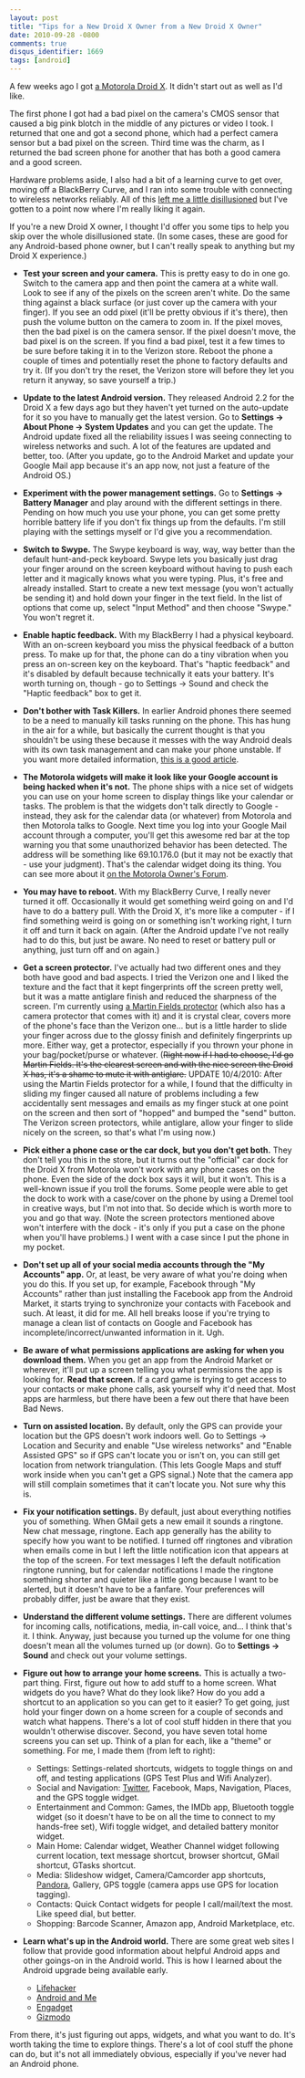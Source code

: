 ```yaml
---
layout: post
title: "Tips for a New Droid X Owner from a New Droid X Owner"
date: 2010-09-28 -0800
comments: true
disqus_identifier: 1669
tags: [android]
---
```

A few weeks ago I got [a Motorola Droid
X](http://www.motorola.com/Consumers/US-EN/Consumer-Product-and-Services/Mobile-Phones/Motorola-DROID-X-US-EN).
It didn't start out as well as I'd like.

The first phone I got had a bad pixel on the camera's CMOS sensor that
caused a big pink blotch in the middle of any pictures or video I took.
I returned that one and got a second phone, which had a perfect camera
sensor but a bad pixel on the screen. Third time was the charm, as I
returned the bad screen phone for another that has both a good camera
and a good screen.

Hardware problems aside, I also had a bit of a learning curve to get
over, moving off a BlackBerry Curve, and I ran into some trouble with
connecting to wireless networks reliably. All of this [left me a little
disillusioned](/archive/2010/09/07/technology-trust-issues.aspx) but
I've gotten to a point now where I'm really liking it again.

If you're a new Droid X owner, I thought I'd offer you some tips to help
you skip over the whole disillusioned state. (In some cases, these are
good for any Android-based phone owner, but I can't really speak to
anything but my Droid X experience.)

- **Test your screen and your camera.** This is pretty easy to do in
    one go. Switch to the camera app and then point the camera at a
    white wall. Look to see if any of the pixels on the screen aren't
    white. Do the same thing against a black surface (or just cover up
    the camera with your finger). If you see an odd pixel (it'll be
    pretty obvious if it's there), then push the volume button on the
    camera to zoom in. If the pixel moves, then the bad pixel is on the
    camera sensor. If the pixel doesn't move, the bad pixel is on the
    screen. If you find a bad pixel, test it a few times to be sure
    before taking it in to the Verizon store. Reboot the phone a couple
    of times and potentially reset the phone to factory defaults and try
    it. (If you don't try the reset, the Verizon store will before they
    let you return it anyway, so save yourself a trip.)
- **Update to the latest Android version.** They released Android 2.2
    for the Droid X a few days ago but they haven't yet turned on the
    auto-update for it so you have to manually get the latest version.
    Go to **Settings -\> About Phone -\> System Updates** and you can
    get the update. The Android update fixed all the reliability issues
    I was seeing connecting to wireless networks and such. A lot of the
    features are updated and better, too. (After you update, go to the
    Android Market and update your Google Mail app because it's an app
    now, not just a feature of the Android OS.)
- **Experiment with the power management settings.** Go to **Settings
    -\> Battery Manager** and play around with the different settings in
    there. Pending on how much you use your phone, you can get some
    pretty horrible battery life if you don't fix things up from the
    defaults. I'm still playing with the settings myself or I'd give you
    a recommendation.
- **Switch to Swype.** The Swype keyboard is way, way, way better than
    the default hunt-and-peck keyboard. Swype lets you basically just
    drag your finger around on the screen keyboard without having to
    push each letter and it magically knows what you were typing. Plus,
    it's free and already installed. Start to create a new text message
    (you won't actually be sending it) and hold down your finger in the
    text field. In the list of options that come up, select "Input
    Method" and then choose "Swype." You won't regret it.
- **Enable haptic feedback.** With my BlackBerry I had a physical
    keyboard. With an on-screen keyboard you miss the physical feedback
    of a button press. To make up for that, the phone can do a tiny
    vibration when you press an on-screen key on the keyboard. That's
    "haptic feedback" and it's disabled by default because technically
    it eats your battery. It's worth turning on, though - go to Settings
    -\> Sound and check the "Haptic feedback" box to get it.
- **Don't bother with Task Killers.** In earlier Android phones there
    seemed to be a need to manually kill tasks running on the phone.
    This has hung in the air for a while, but basically the current
    thought is that you shouldn't be using these because it messes with
    the way Android deals with its own task management and can make your
    phone unstable. If you want more detailed information, [this is a
    good
    article](http://geekfor.me/faq/you-shouldnt-be-using-a-task-killer-with-android/).
- **The Motorola widgets will make it look like your Google account is
    being hacked when it's not.** The phone ships with a nice set of
    widgets you can use on your home screen to display things like your
    calendar or tasks. The problem is that the widgets don't talk
    directly to Google - instead, they ask for the calendar data (or
    whatever) from Motorola and then Motorola talks to Google. Next time
    you log into your Google Mail account through a computer, you'll get
    this awesome red bar at the top warning you that some unauthorized
    behavior has been detected. The address will be something like
    69.10.176.0 (but it may not be exactly that - use your judgment).
    That's the calendar widget doing its thing. You can see more about
    it [on the Motorola Owner's
    Forum](https://supportforums.motorola.com/message/227188).
- **You may have to reboot.** With my BlackBerry Curve, I really never
    turned it off. Occasionally it would get something weird going on
    and I'd have to do a battery pull. With the Droid X, it's more like
    a computer - if I find something weird is going on or something
    isn't working right, I turn it off and turn it back on again. (After
    the Android update I've not really had to do this, but just be
    aware. No need to reset or battery pull or anything, just turn off
    and on again.)
- **Get a screen protector.** I've actually had two different ones and
    they both have good and bad aspects. I tried the Verizon one and I
    liked the texture and the fact that it kept fingerprints off the
    screen pretty well, but it was a matte antiglare finish and reduced
    the sharpness of the screen. I'm currently using [a Martin Fields
    protector](http://www.martinfields.com/US/MFOP-MotoDroidX) (which
    also has a camera protector that comes with it) and it is crystal
    clear, covers more of the phone's face than the Verizon one... but
    is a little harder to slide your finger across due to the glossy
    finish and definitely fingerprints up more. Either way, get a
    protector, especially if you thrown your phone in your
    bag/pocket/purse or whatever. (~~Right now if I had to choose, I'd
    go Martin Fields. It's the clearest screen and with the nice screen
    the Droid X has, it's a shame to mute it with antiglare.~~ UPDATE
    10/4/2010: After using the Martin Fields protector for a while, I
    found that the difficulty in sliding my finger caused all nature of
    problems including a few accidentally sent messages and emails as my
    finger stuck at one point on the screen and then sort of "hopped"
    and bumped the "send" button. The Verizon screen protectors, while
    antiglare, allow your finger to slide nicely on the screen, so
    that's what I'm using now.)
- **Pick either a phone case or the car dock, but you don't get
    both.** They don't tell you this in the store, but it turns out the
    "official" car dock for the Droid X from Motorola won't work with
    any phone cases on the phone. Even the side of the dock box says it
    will, but it won't. This is a well-known issue if you troll the
    forums. Some people were able to get the dock to work with a
    case/cover on the phone by using a Dremel tool in creative ways, but
    I'm not into that. So decide which is worth more to you and go that
    way. (Note the screen protectors mentioned above won't interfere
    with the dock - it's only if you put a case on the phone when you'll
    have problems.) I went with a case since I put the phone in my
    pocket.
- **Don't set up all of your social media accounts through the "My
    Accounts" app.** Or, at least, be very aware of what you're doing
    when you do this. If you set up, for example, Facebook through "My
    Accounts" rather than just installing the Facebook app from the
    Android Market, it starts trying to synchronize your contacts with
    Facebook and such. At least, it did for me. All hell breaks loose if
    you're trying to manage a clean list of contacts on Google and
    Facebook has incomplete/incorrect/unwanted information in it. Ugh.
- **Be aware of what permissions applications are asking for when you
    download them.** When you get an app from the Android Market or
    wherever, it'll put up a screen telling you what permissions the app
    is looking for. **Read that screen.** If a card game is trying to
    get access to your contacts or make phone calls, ask yourself why
    it'd need that. Most apps are harmless, but there have been a few
    out there that have been Bad News.
- **Turn on assisted location.** By default, only the GPS can provide
    your location but the GPS doesn't work indoors well. Go to Settings
    -\> Location and Security and enable "Use wireless networks" and
    "Enable Assisted GPS" so if GPS can't locate you or isn't on, you
    can still get location from network triangulation. (This lets Google
    Maps and stuff work inside when you can't get a GPS signal.) Note
    that the camera app will still complain sometimes that it can't
    locate you. Not sure why this is.
- **Fix your notification settings.** By default, just about
    everything notifies you of something. When GMail gets a new email it
    sounds a ringtone. New chat message, ringtone. Each app generally
    has the ability to specify how you want to be notified. I turned off
    ringtones and vibration when emails come in but I left the little
    notification icon that appears at the top of the screen. For text
    messages I left the default notification ringtone running, but for
    calendar notifications I made the ringtone something shorter and
    quieter like a little gong because I want to be alerted, but it
    doesn't have to be a fanfare. Your preferences will probably differ,
    just be aware that they exist.
- **Understand the different volume settings.** There are different
    volumes for incoming calls, notifications, media, in-call voice,
    and... I think that's it. I think. Anyway, just because you turned
    up the volume for one thing doesn't mean all the volumes turned up
    (or down). Go to **Settings -\> Sound** and check out your volume
    settings.
- **Figure out how to arrange your home screens.** This is actually a
    two-part thing. First, figure out how to add stuff to a home screen.
    What widgets do you have? What do they look like? How do you add a
    shortcut to an application so you can get to it easier? To get
    going, just hold your finger down on a home screen for a couple of
    seconds and watch what happens. There's a lot of cool stuff hidden
    in there that you wouldn't otherwise discover. Second, you have
    seven total home screens you can set up. Think of a plan for each,
    like a "theme" or something. For me, I made them (from left to
    right):
  - Settings: Settings-related shortcuts, widgets to toggle things
        on and off, and testing applications (GPS Test Plus and Wifi
        Analyzer).
  - Social and Navigation: [Twitter](http://twitter.com), Facebook,
        Maps, Navigation, Places, and the GPS toggle widget.
  - Entertainment and Common: Games, the IMDb app, Bluetooth toggle
        widget (so it doesn't have to be on all the time to connect to
        my hands-free set), Wifi toggle widget, and detailed battery
        monitor widget.
  - Main Home: Calendar widget, Weather Channel widget following
        current location, text message shortcut, browser shortcut, GMail
        shortcut, GTasks shortcut.
  - Media: Slideshow widget, Camera/Camcorder app shortcuts,
        [Pandora](http://www.pandora.com), Gallery, GPS toggle (camera
        apps use GPS for location tagging).
  - Contacts: Quick Contact widgets for people I call/mail/text the
        most. Like speed dial, but better.
  - Shopping: Barcode Scanner, Amazon app, Android Marketplace, etc.

- **Learn what's up in the Android world.** There are some great web
    sites I follow that provide good information about helpful Android
    apps and other goings-on in the Android world. This is how I learned
    about the Android upgrade being available early.
  - [Lifehacker](http://lifehacker.com/)
  - [Android and Me](http://androidandme.com/)
  - [Engadget](http://www.engadget.com)
  - [Gizmodo](http://www.gizmodo.com)

From there, it's just figuring out apps, widgets, and what you want to
do. It's worth taking the time to explore things. There's a lot of cool
stuff the phone can do, but it's not all immediately obvious, especially
if you've never had an Android phone.
